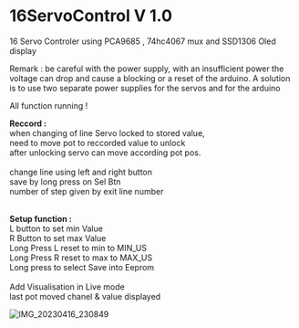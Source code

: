 # 16ServoControl V 1.0 

 16 Servo Controler using PCA9685 , 74hc4067 mux and SSD1306 Oled display

Remark : be careful with the power supply, with an insufficient power the voltage can drop and cause a blocking or a reset of the arduino. A solution is to use two separate power supplies for the servos and for the arduino<br>

All function running !

**Reccord :**<br>
when changing of line Servo locked to stored value,<br>
need to move pot to reccorded value to unlock<br>
after unlocking servo can move according pot pos.<br><br>
change line using left and right button<br>
save by long press on Sel Btn<br>
number of step given by exit line number<br>
<br>

**Setup function :**<br>
 L button to set min Value<br>
 R Button to set max Value<br>
 Long Press L reset to min to MIN_US<br>
 Long Press R reset to max to MAX_US<br>
 Long press to select Save into Eeprom<br>
<br>
Add Visualisation in Live mode<br>
 last pot moved chanel & value displayed 


![IMG_20230416_230849](https://user-images.githubusercontent.com/30392727/232344117-aaa8cbbe-3665-4a22-98f2-86bddc6b18de.jpg)
